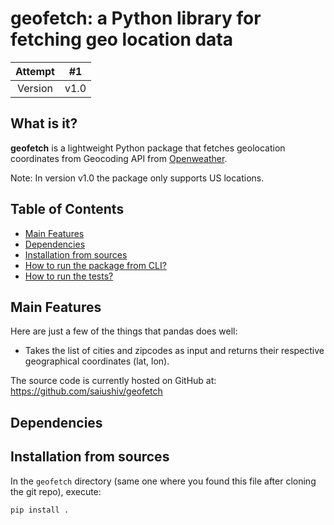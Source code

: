 # geofetch: a Python library for fetching geo location data

| Attempt | #1    |
| :-----: | :---: |
| Version | v1.0  |


## What is it?

**geofetch** is a lightweight Python package that fetches geolocation coordinates from 
Geocoding API from [Openweather](https://openweathermap.org/api/geocoding-api).

Note: In version v1.0 the package only supports US locations.

## Table of Contents

- [Main Features](#main-features)
- [Dependencies](#dependencies)
- [Installation from sources](#installation-from-sources)
- [How to run the package from CLI?](#installation-from-sources)
- [How to run the tests?](#installation-from-sources)

## Main Features
Here are just a few of the things that pandas does well:

  - Takes the list of cities and zipcodes as input and returns their respective geographical coordinates (lat, lon).

The source code is currently hosted on GitHub at:
https://github.com/saiushiv/geofetch


## Dependencies


## Installation from sources

In the `geofetch` directory (same one where you found this file after
cloning the git repo), execute:

```sh
pip install .
```
